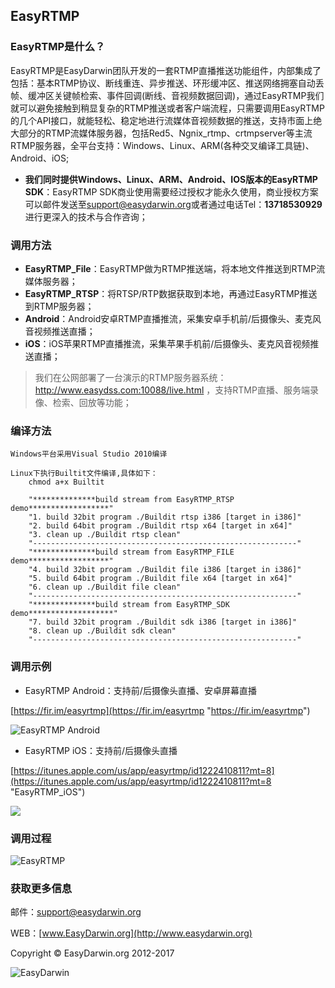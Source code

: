 ## EasyRTMP ##

### **EasyRTMP**是什么？ ###

EasyRTMP是EasyDarwin团队开发的一套RTMP直播推送功能组件，内部集成了包括：基本RTMP协议、断线重连、异步推送、环形缓冲区、推送网络拥塞自动丢帧、缓冲区关键帧检索、事件回调(断线、音视频数据回调)，通过EasyRTMP我们就可以避免接触到稍显复杂的RTMP推送或者客户端流程，只需要调用EasyRTMP的几个API接口，就能轻松、稳定地进行流媒体音视频数据的推送，支持市面上绝大部分的RTMP流媒体服务器，包括Red5、Ngnix_rtmp、crtmpserver等主流RTMP服务器，全平台支持：Windows、Linux、ARM(各种交叉编译工具链)、Android、iOS;

- **我们同时提供Windows、Linux、ARM、Android、IOS版本的EasyRTMP SDK**：EasyRTMP SDK商业使用需要经过授权才能永久使用，商业授权方案可以邮件发送至[support@easydarwin.org](mailto:support@easydarwin.org "EasyDarwin support mail")或者通过电话Tel：**13718530929** 进行更深入的技术与合作咨询；

### 调用方法 ###

- **EasyRTMP_File**：EasyRTMP做为RTMP推送端，将本地文件推送到RTMP流媒体服务器；
- **EasyRTMP_RTSP**：将RTSP/RTP数据获取到本地，再通过EasyRTMP推送到RTMP服务器；
- **Android**：Android安卓RTMP直播推流，采集安卓手机前/后摄像头、麦克风音视频推送直播；
- **iOS**：iOS苹果RTMP直播推流，采集苹果手机前/后摄像头、麦克风音视频推送直播；

> 我们在公网部署了一台演示的RTMP服务器系统：http://www.easydss.com:10088/live.html ，支持RTMP直播、服务端录像、检索、回放等功能；

### 编译方法 ###

	Windows平台采用Visual Studio 2010编译

	Linux下执行Builtit文件编译,具体如下：
		chmod a+x Builtit
		
		"**************build stream from EasyRTMP_RTSP demo******************"
		"1. build 32bit program ./Buildit rtsp i386 [target in i386]"	
		"2. build 64bit program ./Buildit rtsp x64 [target in x64]"	
		"3. clean up ./Buildit rtsp clean"
		"-----------------------------------------------------------"
		"**************build stream from EasyRTMP_FILE demo******************"
		"4. build 32bit program ./Buildit file i386 [target in i386]"	
		"5. build 64bit program ./Buildit file x64 [target in x64]"	
		"6. clean up ./Buildit file clean"
		"-----------------------------------------------------------"
		"**************build stream from EasyRTMP_SDK demo*******************"
		"7. build 32bit program ./Buildit sdk i386 [target in i386]"	
		"8. clean up ./Buildit sdk clean"
		"-----------------------------------------------------------"
	

### 调用示例 ###

- EasyRTMP Android：支持前/后摄像头直播、安卓屏幕直播

[https://fir.im/easyrtmp](https://fir.im/easyrtmp "https://fir.im/easyrtmp")

![EasyRTMP Android](http://www.easydarwin.org/github/images/easyrtmpfirim20170409.png)

- EasyRTMP iOS：支持前/后摄像头直播

[https://itunes.apple.com/us/app/easyrtmp/id1222410811?mt=8](https://itunes.apple.com/us/app/easyrtmp/id1222410811?mt=8 "EasyRTMP_iOS")

![](http://www.easydarwin.org/github/images/easyrtmpios20170409.png)

### 调用过程 ###
![EasyRTMP](http://www.easydarwin.org/skin/easydarwin/images/easyrtmp20161101.png)


### 获取更多信息 ###

邮件：[support@easydarwin.org](mailto:support@easydarwin.org) 

WEB：[www.EasyDarwin.org](http://www.easydarwin.org)

Copyright &copy; EasyDarwin.org 2012-2017

![EasyDarwin](http://www.easydarwin.org/skin/easydarwin/images/wx_qrcode.jpg)
